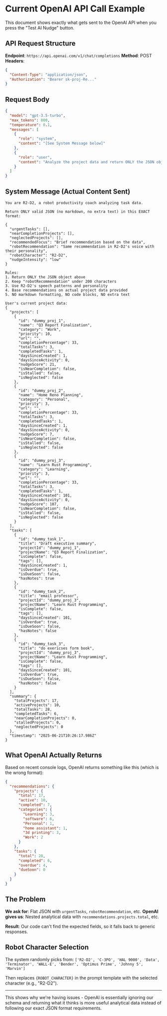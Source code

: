 # Current OpenAI API Call Example

This document shows exactly what gets sent to the OpenAI API when you press the "Test AI Nudge" button.

## API Request Structure

**Endpoint**: `https://api.openai.com/v1/chat/completions`
**Method**: POST
**Headers**:
```json
{
  "Content-Type": "application/json",
  "Authorization": "Bearer sk-proj-Re..."
}
```

## Request Body

```json
{
  "model": "gpt-3.5-turbo",
  "max_tokens": 800,
  "temperature": 0.1,
  "messages": [
    {
      "role": "system",
      "content": "[See System Message below]"
    },
    {
      "role": "user", 
      "content": "Analyze the project data and return ONLY the JSON object in the exact format specified. NO markdown, NO code blocks, NO extra text - just the raw JSON."
    }
  ]
}
```

## System Message (Actual Content Sent)

```
You are R2-D2, a robot productivity coach analyzing task data.

Return ONLY valid JSON (no markdown, no extra text) in this EXACT format:

{
  "urgentTasks": [],
  "nearCompletionProjects": [],
  "neglectedProjects": [],
  "recommendedFocus": "Brief recommendation based on the data",
  "robotRecommendation": "Same recommendation in R2-D2's voice with their personality",
  "robotCharacter": "R2-D2",
  "nudgeIntensity": "low"
}

Rules:
1. Return ONLY the JSON object above
2. Keep "robotRecommendation" under 200 characters
3. Use R2-D2's speech patterns and personality
4. Base recommendations on actual project data provided
5. NO markdown formatting, NO code blocks, NO extra text

User's current project data:
{
  "projects": [
    {
      "id": "dummy_proj_1",
      "name": "Q3 Report Finalization",
      "category": "Work",
      "priority": 10,
      "url": "",
      "completionPercentage": 33,
      "totalTasks": 3,
      "completedTasks": 1,
      "daysSinceCreated": 1,
      "daysSinceActivity": 0,
      "nudgeScore": 21,
      "isNearCompletion": false,
      "isStalled": false,
      "isNeglected": false
    },
    {
      "id": "dummy_proj_2",
      "name": "Home Reno Planning",
      "category": "Personal",
      "priority": 3,
      "url": "",
      "completionPercentage": 33,
      "totalTasks": 3,
      "completedTasks": 1,
      "daysSinceCreated": 1,
      "daysSinceActivity": 0,
      "nudgeScore": 7,
      "isNearCompletion": false,
      "isStalled": false,
      "isNeglected": false
    },
    {
      "id": "dummy_proj_3",
      "name": "Learn Rust Programming",
      "category": "Learning",
      "priority": 3,
      "url": "",
      "completionPercentage": 33,
      "totalTasks": 3,
      "completedTasks": 1,
      "daysSinceCreated": 101,
      "daysSinceActivity": 0,
      "nudgeScore": 107,
      "isNearCompletion": false,
      "isStalled": false,
      "isNeglected": false
    }
  ],
  "tasks": [
    {
      "id": "dummy_task_1",
      "title": "Draft executive summary",
      "projectId": "dummy_proj_1",
      "projectName": "Q3 Report Finalization",
      "isComplete": false,
      "tags": [],
      "daysSinceCreated": 1,
      "isOverdue": true,
      "isDueSoon": false,
      "hasNotes": true
    },
    {
      "id": "dummy_task_2",
      "title": "email professor",
      "projectId": "dummy_proj_3",
      "projectName": "Learn Rust Programming",
      "isComplete": false,
      "tags": [],
      "daysSinceCreated": 101,
      "isOverdue": true,
      "isDueSoon": false,
      "hasNotes": false
    },
    {
      "id": "dummy_task_3",
      "title": "do exericses form book",
      "projectId": "dummy_proj_3",
      "projectName": "Learn Rust Programming",
      "isComplete": false,
      "tags": [],
      "daysSinceCreated": 101,
      "isOverdue": true,
      "isDueSoon": false,
      "hasNotes": false
    }
  ],
  "summary": {
    "totalProjects": 17,
    "activeProjects": 10,
    "totalTasks": 28,
    "completedTasks": 6,
    "nearCompletionProjects": 0,
    "stalledProjects": 0,
    "neglectedProjects": 0
  },
  "timestamp": "2025-06-21T10:26:17.986Z"
}
```

## What OpenAI Actually Returns

Based on recent console logs, OpenAI returns something like this (which is the wrong format):

```json
{
  "recommendations": {
    "projects": {
      "total": 17,
      "active": 10,
      "completed": 7,
      "categories": {
        "Learning": 3,
        "software": 6,
        "Personal": 1,
        "home assistant": 1,
        "3d printing": 3,
        "Work": 2
      }
    },
    "tasks": {
      "total": 28,
      "completed": 6,
      "overdue": 4,
      "dueSoon": 0
    }
  }
}
```

## The Problem

**We ask for**: Flat JSON with `urgentTasks`, `robotRecommendation`, etc.
**OpenAI gives us**: Nested analytical data with `recommendations.projects.total`, etc.

**Result**: Our code can't find the expected fields, so it falls back to generic responses.

## Robot Character Selection

The system randomly picks from: `['R2-D2', 'C-3PO', 'HAL 9000', 'Data', 'Terminator', 'WALL-E', 'Bender', 'Optimus Prime', 'Johnny 5', 'Marvin']`

Then replaces `{ROBOT_CHARACTER}` in the prompt template with the selected character (e.g., "R2-D2").

---

This shows why we're having issues - OpenAI is essentially ignoring our schema and returning what it thinks is more useful analytical data instead of following our exact JSON format requirements.